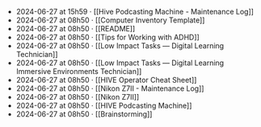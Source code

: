 - 2024-06-27 at 15h59 · [[Hive Podcasting Machine - Maintenance Log]]
- 2024-06-27 at 08h50 · [[Computer Inventory Template]]
- 2024-06-27 at 08h50 · [[README]]
- 2024-06-27 at 08h50 · [[Tips for Working with ADHD]]
- 2024-06-27 at 08h50 · [[Low Impact Tasks — Digital Learning Technician]]
- 2024-06-27 at 08h50 · [[Low Impact Tasks — Digital Learning Immersive Environments Technician]]
- 2024-06-27 at 08h50 · [[HIVE Operator Cheat Sheet]]
- 2024-06-27 at 08h50 · [[Nikon Z7II - Maintenance Log]]
- 2024-06-27 at 08h50 · [[Nikon Z7II]]
- 2024-06-27 at 08h50 · [[HIVE Podcasting Machine]]
- 2024-06-27 at 08h50 · [[Brainstorming]]
